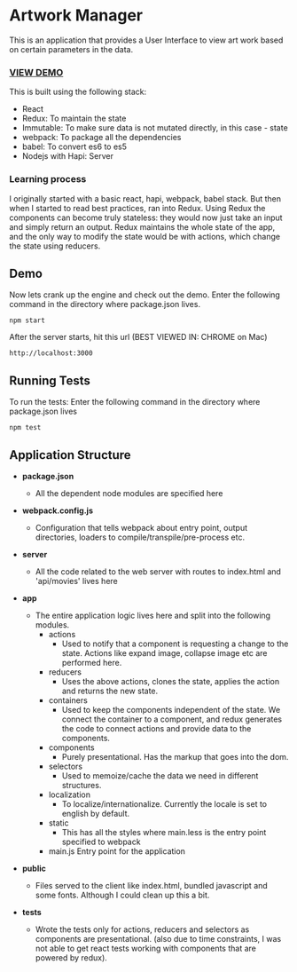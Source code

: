 # Artwork Manager
This is an application that provides a User Interface to view art work based on certain parameters in the data.

### [VIEW DEMO](http://serene-earth-77295.herokuapp.com/)

This is built using the following stack:
* React
* Redux: To maintain the state  
* Immutable: To make sure data is not mutated directly, in this case - state
* webpack: To package all the dependencies
* babel: To convert es6 to es5
* Nodejs with Hapi: Server 

### Learning process
I originally started with a basic react, hapi, webpack, babel stack. But then when I started to read best practices, ran into Redux. Using Redux the components can become truly stateless: they would now just take an input and simply return an output. Redux maintains the whole state of the app, and the only way to modify the state would be with actions, which change the state using reducers.
    
## Demo
   Now lets crank up the engine and check out the demo.
   Enter the following command in the directory where package.json lives.
   ```
   npm start
   ```
   After the server starts, hit this url (BEST VIEWED IN: CHROME on Mac)
   ```
   http://localhost:3000
   ```
   
## Running Tests  
   To run the tests:
   Enter the following command in the directory where package.json lives
   ```
   npm test      
   ```
   
## Application Structure

* __package.json__
    - All the dependent node modules are specified here
    
* __webpack.config.js__
    * Configuration that tells webpack about entry point, output directories, loaders to compile/transpile/pre-process etc.

* __server__
    * All the code related to the web server with routes to index.html and 'api/movies' lives here
    
* __app__
    * The entire application logic lives here and split into the following modules.
        * actions
            * Used to notify that a component is requesting a change to the state. Actions like expand image, collapse image etc are performed here.
        * reducers
            * Uses the above actions, clones the state, applies the action and returns the new state.   
        * containers
            * Used to keep the components independent of the state. We connect the container to a component, and redux generates the code to connect actions and provide data to the components.
        * components
            * Purely presentational. Has the markup that goes into the dom.
        * selectors
            * Used to memoize/cache the data we need in different structures.
        * localization
            * To localize/internationalize. Currently the locale is set to english by default.
        * static
            * This has all the styles where main.less is the entry point specified to webpack
        * main.js
            Entry point for the application
        
* __public__
    * Files served to the client like index.html, bundled javascript and some fonts. Although I could clean up this a bit.
    
* __tests__
    * Wrote the tests only for actions, reducers and selectors as components are presentational. (also due to time constraints, I was not able to get react tests working with components that are powered by redux).